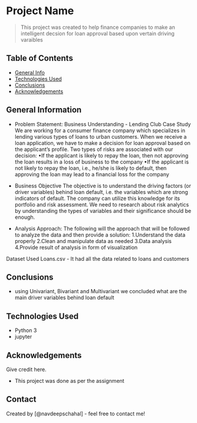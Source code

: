 # Project Name
> This project was created to help finance companies to make an intelligent decsion for loan approval based upon vertain driving varaibles


## Table of Contents
* [General Info](#general-information)
* [Technologies Used](#technologies-used)
* [Conclusions](#conclusions)
* [Acknowledgements](#acknowledgements)



## General Information

- Problem Statement:
   Business Understanding - Lending Club Case Study
   We are working for a consumer finance company which specializes in lending various types of loans to urban customers. When we receive a      loan application, we have to make a decision for loan approval based on the applicant’s profile. Two types of risks are associated with      our decision:
     •If the applicant is likely to repay the loan, then not approving the loan results in a loss of business to the company
     •If the applicant is not likely to repay the loan, i.e., he/she is likely to default, then approving the loan may lead to a financial         loss for the company

- Business Objective 
   The objective is to understand the driving factors (or driver variables) behind loan default, i.e. the variables which are strong            indicators of default.  The company can utilize this knowledge for its portfolio and risk assessment.
   We need to research about risk analytics by understanding the types of variables and their significance should be enough. 

- Analysis Approach:
  The following will the approach that will be followed to analyze the data and then provide a solution:
   1.Understand the data properly 
   2.Clean and manipulate data as needed
   3.Data analysis
   4.Provide result of analysis in form of visualization 

Dataset
 Used Loans.csv - It had all the data related to loans and customers



## Conclusions
- using Univariant, Bivariant and Multivariant we concluded what are the main driver variables behind loan default


## Technologies Used
- Python 3
- jupyter


## Acknowledgements
Give credit here.
- This project was done as per the assignment 



## Contact
Created by [@navdeepschahal] - feel free to contact me!


<!-- Optional -->
<!-- ## License -->
<!-- This project is open source and available under the [... License](). -->

<!-- You don't have to include all sections - just the one's relevant to your project -->